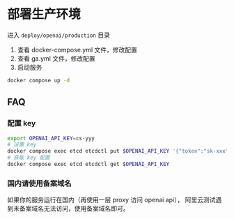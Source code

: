 # 部署生产环境

进入 `deploy/openai/production` 目录

1. 查看 docker-compose.yml 文件，修改配置
2. 查看 ga.yml 文件，修改配置
3. 启动服务

```bash
docker compose up -d
```

## FAQ

### 配置 key

```bash
export OPENAI_API_KEY=cs-yyy
# 设置 key
docker compose exec etcd etcdctl put $OPENAI_API_KEY '{"token":"sk-xxx", "count":0}'
# 获取 key 配置
docker compose exec etcd etcdctl get $OPENAI_API_KEY
```

### 国内请使用备案域名

如果你的服务运行在国内（再使用一层 proxy 访问 openai api），
阿里云测试遇到未备案域名无法访问，使用备案域名即可。
